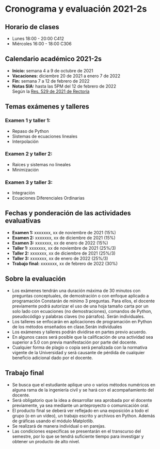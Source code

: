 # Cronograma y evaluación 2021-2s
## Horario de clases
- Lunes 18:00 - 20:00 C412
- Miércoles 16:00 - 18:00 C306
## Calendario académico 2021-2s
- **Inicio:** semana 4 a 9 de octubre de 2021
- **Vacaciones:** diciembre 20 de 2021 a enero 7 de 2022
- **Fin:** semana 7 a 12 de febrero de 2022
- **Notas SIA:** hasta las 5PM del 12 de febrero de 2022\
Según la [Res. 529 de 2021 de Rectoría](https://www.legal.unal.edu.co/rlunal/home/doc.jsp?d_i=98540)
## Temas exámenes y talleres
### **Examen 1 y taller 1:**
- Repaso de Python
- Sistemas de ecuaciones lineales
- Interpolación
### **Examen 2 y taller 2:**
- Raíces y sistemas no lineales
- Minimización
### **Examen 3 y taller 3:**
- Integración
- Ecuaciones Diferenciales Ordinarias
## Fechas y ponderación de las actividades evaluativas
- **Examen 1:** xxxxxxx, xx de noviembre de 2021 (15%)
- **Examen 2:** xxxxxxx, xx de diciembre de 2021 (15%)
- **Examen 3:** xxxxxxx, xx de enero de 2022 (15%)
- **Taller 1:** xxxxxxx, xx de noviembre de 2021 (25%/3)
- **Taller 2:** xxxxxxx, xx de diciembre de 2021 (25%/3)
- **Taller 3:** xxxxxxx, xx de enero de 2022 (25%/3)
- **Trabajo final:** xxxxxxx, xx de febrero de 2022 (30%)
## Sobre la evaluación
- Los exámenes tendrán una duración máxima de 30 minutos con preguntas conceptuales, de demostración o con enfoque aplicado a programación Constarán de mínimo 3 preguntas. Para ellos, el docente previamente podrá autorizar el uso de una hoja tamaño carta por un solo lado con ecuaciones (no demostraciones), comandos de Python, pseudocódigo y palabras claves (no párrafos). Serán individuales.
- Los talleres se enfocarán en aplicaciones de programación en Python de los métodos enseñados en clase.Serán individuales 
- Los exámenes y talleres podrán dividirse en partes previo acuerdo.
- En algunos casos será posible que la calificación de una actividad sea superior a 5.0 con previa manifestación por parte del docente.
- Cualquier forma de plagio o copia será penalizada con la normativa vigente de la Universidad y será causante de pérdida de cualquier beneficio adicional dado por el docente.
## Trabajo final
- Se busca que el estudiante aplique uno o varios métodos numéricos en alguna rama de la ingeniería civil y se hará con el acompañamiento del docente. 
- Será obligatorio que la idea a desarrollar sea aprobada por el docente previamente, ya sea mediante un anteproyecto o comunicación oral.
- El producto final se deberá ver reflejado en una exposición a todo el grupo (o en un vídeo), un trabajo escrito y archivos en Python. Además de gráficas usando el módulo Matplotlib.
- Se realizará de manera individual o en parejas.
- Las condiciones específicas se presentarán en el transcurso del semestre, por lo que se tendrá suficiente tiempo para investigar y obtener un producto de alto nivel.
